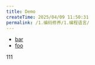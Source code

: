 ```yaml
---
title: Demo
createTime: 2025/04/09 11:50:31
permalink: /1.编码修养/1.编程语言/
---
```


- [bar](bar.md)
- [foo](foo.md)

111